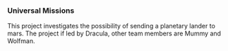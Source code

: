 ### Universal Missions

This project investigates the possibility of sending a planetary lander to mars. The project if led by Dracula, other team members are Mummy and Wolfman.
